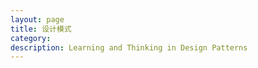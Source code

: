 ```yaml
---
layout: page
title: 设计模式
category: 
description: Learning and Thinking in Design Patterns
---
```






